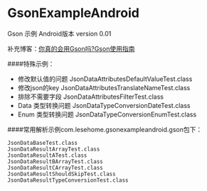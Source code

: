 # GsonExampleAndroid
Gson 示例  Android版本  version 0.01

补充博客：[你真的会用Gson吗?Gson使用指南](http://www.jianshu.com/p/e740196225a4)

####特殊示例：

* 修改默认值的问题         JsonDataAttributesDefaultValueTest.class
* 修改json的key          JsonDataAttributesTranslateNameTest.class
* 排除不需要字段           JsonDataAttributesFilterTest.class
* Data 类型转换问题       JsonDataTypeConversionDateTest.class
* Enum 类型转换问题       JsonDataTypeConversionEnumTest.class


####常用解析示例com.lesehome.gsonexampleandroid.gson包下：


```
JsonDataBaseTest.class
JsonDataResultArrayTest.class
JsonDataResultATest.class
JsonDataResultBArrayTest.class
JsonDataResultCArrayTest.class
JsonDataResultShouldSkipTest.class
JsonDataResultTypeConversionTest.class
```




